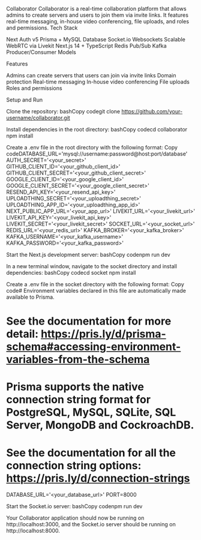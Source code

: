
Collaborator
Collaborator is a real-time collaboration platform that allows admins to create servers and users to join them via invite links. It features real-time messaging, in-house video conferencing, file uploads, and roles and permissions.
Tech Stack

Next Auth v5
Prisma + MySQL Database
Socket.io Websockets
Scalable WebRTC via Livekit
Next.js 14 + TypeScript
Redis Pub/Sub
Kafka Producer/Consumer Models

Features

Admins can create servers that users can join via invite links
Domain protection
Real-time messaging
In-house video conferencing
File uploads
Roles and permissions

Setup and Run

Clone the repository:
bashCopy codegit clone https://github.com/your-username/collaborator.git

Install dependencies in the root directory:
bashCopy codecd collaborator
npm install

Create a .env file in the root directory with the following format:
Copy codeDATABASE_URL='mysql://username:password@host:port/database'
AUTH_SECRET='<your_secret>'
GITHUB_CLIENT_ID='<your_github_client_id>'
GITHUB_CLIENT_SECRET='<your_github_client_secret>'
GOOGLE_CLIENT_ID='<your_google_client_id>'
GOOGLE_CLIENT_SECRET='<your_google_client_secret>'
RESEND_API_KEY='<your_resend_api_key>'
UPLOADTHING_SECRET='<your_uploadthing_secret>'
UPLOADTHING_APP_ID='<your_uploadthing_app_id>'
NEXT_PUBLIC_APP_URL='<your_app_url>'
LIVEKIT_URL='<your_livekit_url>'
LIVEKIT_API_KEY='<your_livekit_api_key>'
LIVEKIT_SECRET='<your_livekit_secret>'
SOCKET_URL='<your_socket_url>'
REDIS_URL='<your_redis_url>'
KAFKA_BROKER='<your_kafka_broker>'
KAFKA_USERNAME='<your_kafka_username>'
KAFKA_PASSWORD='<your_kafka_password>'

Start the Next.js development server:
bashCopy codenpm run dev

In a new terminal window, navigate to the socket directory and install dependencies:
bashCopy codecd socket
npm install

Create a .env file in the socket directory with the following format:
Copy code# Environment variables declared in this file are automatically made available to Prisma.
# See the documentation for more detail: https://pris.ly/d/prisma-schema#accessing-environment-variables-from-the-schema
# Prisma supports the native connection string format for PostgreSQL, MySQL, SQLite, SQL Server, MongoDB and CockroachDB.
# See the documentation for all the connection string options: https://pris.ly/d/connection-strings
DATABASE_URL='<your_database_url>'
PORT=8000

Start the Socket.io server:
bashCopy codenpm run dev


Your Collaborator application should now be running on http://localhost:3000, and the Socket.io server should be running on http://localhost:8000.
